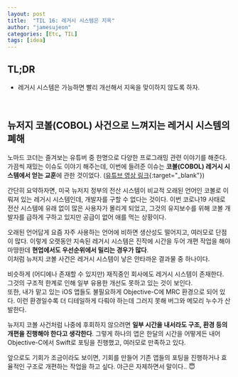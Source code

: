 ```yaml
---
layout: post
title:  "TIL 16: 레거시 시스템은 지옥"
author: "jamesujeon"
categories: [Etc, TIL]
tags: [idea]
---
```


## TL;DR

- 레거시 시스템은 가능하면 빨리 개선해서 지옥을 맞이하지 않도록 하자.

<br>

## 뉴저지 코볼(COBOL) 사건으로 느껴지는 레거시 시스템의 폐해

노마드 코더는 즐겨보는 유튜버 중 한명으로 다양한 프로그래밍 관련 이야기를 해준다.  
가끔씩 재밌는 이슈도 이야기 해주는데, 이번에 들려준 이슈는 **코볼(COBOL) 레거시 시스템에서 얻는 교훈**에 관한 것이었다.
([유튜브 영상 링크](https://youtu.be/LJ9TXkh9Xhk){:target="_blank"})

간단히 요약하자면,
미국 뉴저지 정부의 전산 시스템이 비교적 오래된 언어인 코볼로 이뤄져 있는 레거시 시스템인데, 개발자를 구할 수 없다는 것이다.
이번 코로나19 사태로 전산 시스템에 유래 없이 많은 사용자가 몰리게 되었고,
그것의 유지보수를 위해 코볼 개발자를 급하게 구하고 있지만 공급이 없어 애를 먹는 상황이다.

오래된 언어답게 요즘 자주 사용하는 언어에 비하면 생산성도 떨어지고, 여러모로 단점이 많다.
이렇게 오랫동안 지속된 레거시 시스템은 진작에 시간을 두어 개편 작업을 해야 마땅한데 **현업에서도 우선순위에서 밀리는 경우가 많다**.  
이처럼 뉴저지 코볼 사건은 레거시 시스템이 낳은 안타까운 결과물 중 하나이다.

비슷하게 (어디에나 존재할 수 있지만) 재직중인 회사에도 레거시 시스템이 존재한다.
그것의 구조적 한계로 인해 일부 유용한 개선도 못하고 있는 것이 보인다.  
또한, 내가 맡고 있는 iOS 앱들도 불필요하게 Objective-C에 MRC 환경으로 되어 있다.
이런 환경일수록 더 디테일하게 다뤄야 하는데 그러지 못해 버그와 메모리 누수가 산발한다.

뉴저지 코볼 사건처럼 나중에 후회하지 않으려면 **일부 시간을 내서라도 구조, 환경 등의 개편을 진행해야 한다고 생각한다**.
그렇게 하나의 앱은 한달의 시간을 어떻게든 내어 Objective-C에서 Swift로 포팅을 진행했고, 여러모로 만족하고 있다.

앞으로도 기회가 조금이라도 보이면, 기회를 만들어 기존 앱들의 포팅을 진행하거나 효율적인 구조로 개편하는 작업을 하고 싶다.
야근은 자제하면서 말이다.. 😇